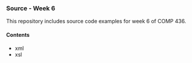 ### Source - Week 6

This repository includes source code examples for week 6 of COMP 436.

#### Contents
* xml
* xsl
